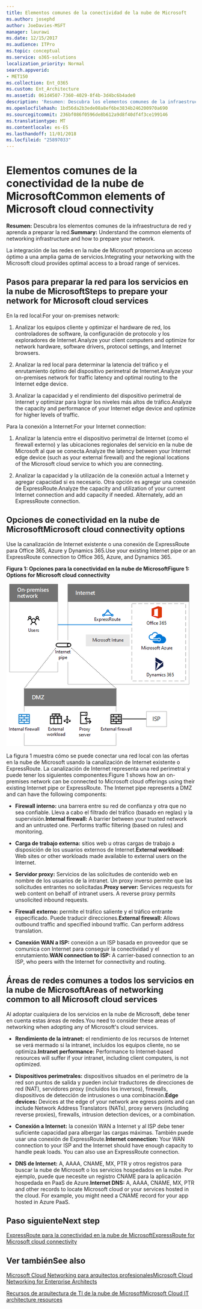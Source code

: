 ```yaml
---
title: Elementos comunes de la conectividad de la nube de Microsoft
ms.author: josephd
author: JoeDavies-MSFT
manager: laurawi
ms.date: 12/15/2017
ms.audience: ITPro
ms.topic: conceptual
ms.service: o365-solutions
localization_priority: Normal
search.appverid:
- MET150
ms.collection: Ent_O365
ms.custom: Ent_Architecture
ms.assetid: 061d4507-7360-4029-8f4b-3d4bc6b4ade0
description: 'Resumen: Descubra los elementos comunes de la infraestructura de red y aprenda a preparar la red.'
ms.openlocfilehash: 1bd56da2b3ede08a8ef6be3834b246200970a690
ms.sourcegitcommit: 236bf086f0596de8b612a9d8f40df4f3ce199146
ms.translationtype: MT
ms.contentlocale: es-ES
ms.lasthandoff: 11/01/2018
ms.locfileid: "25897033"
---
```

# <a name="common-elements-of-microsoft-cloud-connectivity"></a><span data-ttu-id="a5957-103">Elementos comunes de la conectividad de la nube de Microsoft</span><span class="sxs-lookup"><span data-stu-id="a5957-103">Common elements of Microsoft cloud connectivity</span></span>

 <span data-ttu-id="a5957-104">**Resumen:** Descubra los elementos comunes de la infraestructura de red y aprenda a preparar la red.</span><span class="sxs-lookup"><span data-stu-id="a5957-104">**Summary:** Understand the common elements of networking infrastructure and how to prepare your network.</span></span>
  
<span data-ttu-id="a5957-105">La integración de las redes en la nube de Microsoft proporciona un acceso óptimo a una amplia gama de servicios.</span><span class="sxs-lookup"><span data-stu-id="a5957-105">Integrating your networking with the Microsoft cloud provides optimal access to a broad range of services.</span></span>
  
## <a name="steps-to-prepare-your-network-for-microsoft-cloud-services"></a><span data-ttu-id="a5957-106">Pasos para preparar la red para los servicios en la nube de Microsoft</span><span class="sxs-lookup"><span data-stu-id="a5957-106">Steps to prepare your network for Microsoft cloud services</span></span>
<span data-ttu-id="a5957-107"><a name="steps"> </a></span><span class="sxs-lookup"><span data-stu-id="a5957-107"><a name="steps"> </a></span></span>

<span data-ttu-id="a5957-108">En la red local:</span><span class="sxs-lookup"><span data-stu-id="a5957-108">For your on-premises network:</span></span>
  
1. <span data-ttu-id="a5957-109">Analizar los equipos cliente y optimizar el hardware de red, los controladores de software, la configuración de protocolo y los exploradores de Internet.</span><span class="sxs-lookup"><span data-stu-id="a5957-109">Analyze your client computers and optimize for network hardware, software drivers, protocol settings, and Internet browsers.</span></span>
    
2. <span data-ttu-id="a5957-110">Analizar la red local para determinar la latencia del tráfico y el enrutamiento óptimo del dispositivo perimetral de Internet.</span><span class="sxs-lookup"><span data-stu-id="a5957-110">Analyze your on-premises network for traffic latency and optimal routing to the Internet edge device.</span></span>
    
3. <span data-ttu-id="a5957-111">Analizar la capacidad y el rendimiento del dispositivo perimetral de Internet y optimizar para lograr los niveles más altos de tráfico.</span><span class="sxs-lookup"><span data-stu-id="a5957-111">Analyze the capacity and performance of your Internet edge device and optimize for higher levels of traffic.</span></span>
    
<span data-ttu-id="a5957-112">Para la conexión a Internet:</span><span class="sxs-lookup"><span data-stu-id="a5957-112">For your Internet connection:</span></span>
  
1. <span data-ttu-id="a5957-113">Analizar la latencia entre el dispositivo perimetral de Internet (como el firewall externo) y las ubicaciones regionales del servicio en la nube de Microsoft al que se conecta.</span><span class="sxs-lookup"><span data-stu-id="a5957-113">Analyze the latency between your Internet edge device (such as your external firewall) and the regional locations of the Microsoft cloud service to which you are connecting.</span></span>
    
2. <span data-ttu-id="a5957-p101">Analizar la capacidad y la utilización de la conexión actual a Internet y agregar capacidad si es necesario. Otra opción es agregar una conexión de ExpressRoute.</span><span class="sxs-lookup"><span data-stu-id="a5957-p101">Analyze the capacity and utilization of your current Internet connection and add capacity if needed. Alternately, add an ExpressRoute connection.</span></span>
    
## <a name="microsoft-cloud-connectivity-options"></a><span data-ttu-id="a5957-116">Opciones de conectividad en la nube de Microsoft</span><span class="sxs-lookup"><span data-stu-id="a5957-116">Microsoft cloud connectivity options</span></span>
<span data-ttu-id="a5957-117"><a name="steps"> </a></span><span class="sxs-lookup"><span data-stu-id="a5957-117"><a name="steps"> </a></span></span>

<span data-ttu-id="a5957-118">Use la canalización de Internet existente o una conexión de ExpressRoute para Office 365, Azure y Dynamics 365.</span><span class="sxs-lookup"><span data-stu-id="a5957-118">Use your existing Internet pipe or an ExpressRoute connection to Office 365, Azure, and Dynamics 365.</span></span>
  
<span data-ttu-id="a5957-119">**Figura 1: Opciones para la conectividad en la nube de Microsoft**</span><span class="sxs-lookup"><span data-stu-id="a5957-119">**Figure 1: Options for Microsoft cloud connectivity**</span></span>

![Figura 1:  Opciones para la conectividad en la nube de Microsoft](media/Network-Poster/CommonElements.png)

  
<span data-ttu-id="a5957-p102">La figura 1 muestra cómo se puede conectar una red local con las ofertas en la nube de Microsoft usando la canalización de Internet existente o ExpressRoute. La canalización de Internet representa una red perimetral y puede tener los siguientes componentes:</span><span class="sxs-lookup"><span data-stu-id="a5957-p102">Figure 1 shows how an on-premises network can be connected to Microsoft cloud offerings using their existing Internet pipe or ExpressRoute. The Internet pipe represents a DMZ and can have the following components:</span></span>
  
- <span data-ttu-id="a5957-p103">**Firewall interno:** una barrera entre su red de confianza y otra que no sea confiable. Lleva a cabo el filtrado del tráfico (basado en reglas) y la supervisión.</span><span class="sxs-lookup"><span data-stu-id="a5957-p103">**Internal firewall:** A barrier between your trusted network and an untrusted one. Performs traffic filtering (based on rules) and monitoring.</span></span>
    
- <span data-ttu-id="a5957-125">**Carga de trabajo externa:** sitios web u otras cargas de trabajo a disposición de los usuarios externos de Internet.</span><span class="sxs-lookup"><span data-stu-id="a5957-125">**External workload:** Web sites or other workloads made available to external users on the Internet.</span></span>
    
- <span data-ttu-id="a5957-p104">**Servidor proxy:** Servicios de las solicitudes de contenido web en nombre de los usuarios de la intranet. Un proxy inverso permite que las solicitudes entrantes no solicitadas.</span><span class="sxs-lookup"><span data-stu-id="a5957-p104">**Proxy server:** Services requests for web content on behalf of intranet users. A reverse proxy permits unsolicited inbound requests.</span></span>
    
- <span data-ttu-id="a5957-p105">**Firewall externo:** permite el tráfico saliente y el tráfico entrante especificado. Puede traducir direcciones.</span><span class="sxs-lookup"><span data-stu-id="a5957-p105">**External firewall:** Allows outbound traffic and specified inbound traffic. Can perform address translation.</span></span>
    
- <span data-ttu-id="a5957-130">**Conexión WAN a ISP:** conexión a un ISP basada en proveedor que se comunica con Internet para conseguir la conectividad y el enrutamiento.</span><span class="sxs-lookup"><span data-stu-id="a5957-130">**WAN connection to ISP:** A carrier-based connection to an ISP, who peers with the Internet for connectivity and routing.</span></span>
    
## <a name="areas-of-networking-common-to-all-microsoft-cloud-services"></a><span data-ttu-id="a5957-131">Áreas de redes comunes a todos los servicios en la nube de Microsoft</span><span class="sxs-lookup"><span data-stu-id="a5957-131">Areas of networking common to all Microsoft cloud services</span></span>
<span data-ttu-id="a5957-132"><a name="steps"> </a></span><span class="sxs-lookup"><span data-stu-id="a5957-132"><a name="steps"> </a></span></span>

<span data-ttu-id="a5957-133">Al adoptar cualquiera de los servicios en la nube de Microsoft, debe tener en cuenta estas áreas de redes.</span><span class="sxs-lookup"><span data-stu-id="a5957-133">You need to consider these areas of networking when adopting any of Microsoft's cloud services.</span></span>
  
- <span data-ttu-id="a5957-134">**Rendimiento de la intranet:** el rendimiento de los recursos de Internet se verá mermado si la intranet, incluidos los equipos cliente, no se optimiza.</span><span class="sxs-lookup"><span data-stu-id="a5957-134">**Intranet performance:** Performance to Internet-based resources will suffer if your intranet, including client computers, is not optimized.</span></span>
    
- <span data-ttu-id="a5957-135">**Dispositivos perimetrales:** dispositivos situados en el perímetro de la red son puntos de salida y pueden incluir traductores de direcciones de red (NAT), servidores proxy (incluidos los inversos), firewalls, dispositivos de detección de intrusiones o una combinación.</span><span class="sxs-lookup"><span data-stu-id="a5957-135">**Edge devices:** Devices at the edge of your network are egress points and can include Network Address Translators (NATs), proxy servers (including reverse proxies), firewalls, intrusion detection devices, or a combination.</span></span>
    
- <span data-ttu-id="a5957-p106">**Conexión a Internet:** la conexión WAN a Internet y al ISP debe tener suficiente capacidad para albergar las cargas máximas. También puede usar una conexión de ExpressRoute.</span><span class="sxs-lookup"><span data-stu-id="a5957-p106">**Internet connection:** Your WAN connection to your ISP and the Internet should have enough capacity to handle peak loads. You can also use an ExpressRoute connection.</span></span>
    
- <span data-ttu-id="a5957-p107">**DNS de Internet:** A, AAAA, CNAME, MX, PTR y otros registros para buscar la nube de Microsoft o los servicios hospedados en la nube. Por ejemplo, puede que necesite un registro CNAME para la aplicación hospedada en PaaS de Azure.</span><span class="sxs-lookup"><span data-stu-id="a5957-p107">**Internet DNS:** A, AAAA, CNAME, MX, PTR and other records to locate Microsoft cloud or your services hosted in the cloud. For example, you might need a CNAME record for your app hosted in Azure PaaS.</span></span>
    

## <a name="next-step"></a><span data-ttu-id="a5957-140">Paso siguiente</span><span class="sxs-lookup"><span data-stu-id="a5957-140">Next step</span></span>

[<span data-ttu-id="a5957-141">ExpressRoute para la conectividad en la nube de Microsoft</span><span class="sxs-lookup"><span data-stu-id="a5957-141">ExpressRoute for Microsoft cloud connectivity</span></span>](expressroute-for-microsoft-cloud-connectivity.md)

## <a name="see-also"></a><span data-ttu-id="a5957-142">Ver también</span><span class="sxs-lookup"><span data-stu-id="a5957-142">See also</span></span>

<span data-ttu-id="a5957-143"><a name="steps"> </a></span><span class="sxs-lookup"><span data-stu-id="a5957-143"><a name="steps"> </a></span></span>

[<span data-ttu-id="a5957-144">Microsoft Cloud Networking para arquitectos profesionales</span><span class="sxs-lookup"><span data-stu-id="a5957-144">Microsoft Cloud Networking for Enterprise Architects</span></span>](microsoft-cloud-networking-for-enterprise-architects.md)
  
[<span data-ttu-id="a5957-145">Recursos de arquitectura de TI de la nube de Microsoft</span><span class="sxs-lookup"><span data-stu-id="a5957-145">Microsoft Cloud IT architecture resources</span></span>](microsoft-cloud-it-architecture-resources.md)


